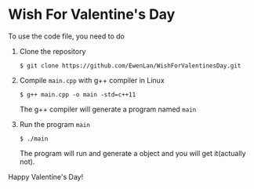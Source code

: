 # Wish For Valentine's Day
To use the code file, you need to do
1. Clone the repository

    `$ git clone https://github.com/EwenLan/WishForValentinesDay.git`

2. Compile `main.cpp` with g++ compiler in Linux

    `$ g++ main.cpp -o main -std=c++11`

    The g++ compiler will generate a program named `main`

3. Run the program `main`

    `$ ./main`

    The program will run and generate a object and you will get it(actually not).

Happy Valentine's Day!